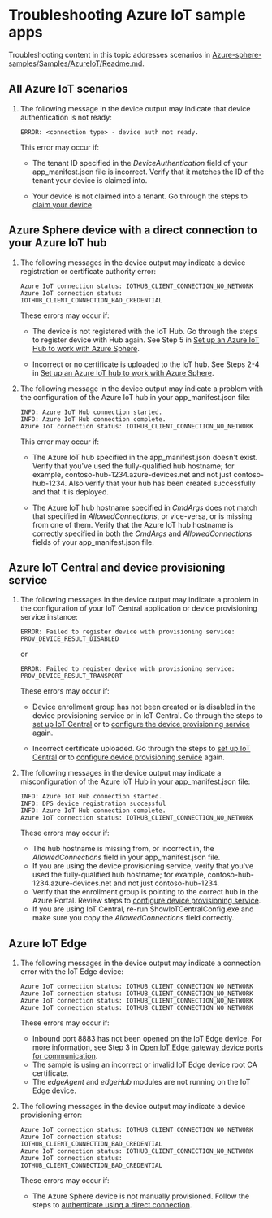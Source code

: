 # Troubleshooting Azure IoT sample apps

Troubleshooting content in this topic addresses scenarios in [Azure-sphere-samples/Samples/AzureIoT/Readme.md](https://github.com/Azure/azure-sphere-samples/blob/main/Samples/AzureIoT/README.md).

## All Azure IoT scenarios

1. The following message in the device output may indicate that device authentication is not ready:

   ```
   ERROR: <connection type> - device auth not ready.
   ```

   This error may occur if:

   - The tenant ID specified in the *DeviceAuthentication* field of your app_manifest.json file is incorrect. Verify that it matches the ID of the tenant your device is claimed into.

   - Your device is not claimed into a tenant. Go through the steps to [claim your device](https://learn.microsoft.com/azure-sphere/install/claim-device?tabs=cliv2beta).

## Azure Sphere device with a direct connection to your Azure IoT hub

1. The following messages in the device output may indicate a device registration or certificate authority error:

   ```
   Azure IoT connection status: IOTHUB_CLIENT_CONNECTION_NO_NETWORK
   Azure IoT connection status: IOTHUB_CLIENT_CONNECTION_BAD_CREDENTIAL
   ```
   These errors may occur if:

   - The device is not registered with the IoT Hub. Go through the steps to register device with Hub again. See Step 5 in [Set up an Azure IoT Hub to work with Azure Sphere](https://learn.microsoft.com/azure-sphere/app-development/setup-iot-hub#step-5.-create-an-x.509-device-in-your-iot-hub-for-your-azure-sphere-device).

   - Incorrect or no certificate is uploaded to the IoT hub. See Steps 2-4 in [Set up an Azure IoT hub to work with Azure Sphere](https://learn.microsoft.com/azure-sphere/app-development/setup-iot-hub).

2. The following message in the device output may indicate a problem with the configuration of the Azure IoT hub in your app_manifest.json file:

   ```
   INFO: Azure IoT Hub connection started.
   INFO: Azure IoT Hub connection complete.
   Azure IoT connection status: IOTHUB_CLIENT_CONNECTION_NO_NETWORK
   ```

   This error may occur if:

   - The Azure IoT hub specified in the app_manifest.json doesn't exist. Verify that you've used the fully-qualified hub hostname; for example, contoso-hub-1234.azure-devices.net and not just contoso-hub-1234. Also verify that your hub has been created successfully and that it is deployed.

   - The Azure IoT hub hostname specified in *CmdArgs* does not match that specified in *AllowedConnections*, or vice-versa, or is missing from one of them. Verify that the Azure IoT hub hostname is correctly specified in both the *CmdArgs* and *AllowedConnections* fields of your app_manifest.json file.

## Azure IoT Central and device provisioning service

1. The following messages in the device output may indicate a problem in the configuration of your IoT Central application or device provisioning service instance:

   ```
   ERROR: Failed to register device with provisioning service: PROV_DEVICE_RESULT_DISABLED
   ```

   or

   ```
   ERROR: Failed to register device with provisioning service: PROV_DEVICE_RESULT_TRANSPORT
   ```

   These errors may occur if:

   - Device enrollment group has not been created or is disabled in the device provisioning service or in IoT Central. Go through the steps to [set up IoT Central](https://learn.microsoft.com/azure-sphere/app-development/setup-iot-central?tabs=cliv2beta) or to [configure the device provisioning service](https://learn.microsoft.com/azure-sphere/app-development/setup-iot-hub-with-dps?tabs=cliv2beta) again.

   - Incorrect certificate uploaded. Go through the steps to [set up IoT Central](https://learn.microsoft.com/azure-sphere/app-development/setup-iot-central?tabs=cliv2beta) or to [configure device provisioning service](https://learn.microsoft.com/azure-sphere/app-development/setup-iot-hub-with-dps?tabs=cliv2beta) again.

2. The following messages in the device output may indicate a misconfiguration of the Azure IoT Hub in your app_manifest.json file:

   ```
   INFO: Azure IoT Hub connection started.
   INFO: DPS device registration successful
   INFO: Azure IoT Hub connection complete.
   Azure IoT connection status: IOTHUB_CLIENT_CONNECTION_NO_NETWORK
   ```

   These errors may occur if:

   - The hub hostname is missing from, or incorrect in, the *AllowedConnections* field in your app_manifest.json file.
   - If you are using the device provisioning service, verify that you've used the fully-qualified hub hostname; for example, contoso-hub-1234.azure-devices.net and not just contoso-hub-1234.
   - Verify that the enrollment group is pointing to the correct hub in the Azure Portal. Review steps to [configure device provisioning service](https://learn.microsoft.com/azure-sphere/app-development/setup-iot-hub-with-dps?tabs=cliv2beta).
   - If you are using IoT Central, re-run ShowIoTCentralConfig.exe and make sure you copy the *AllowedConnections* field correctly.

## Azure IoT Edge

1. The following messages in the device output may indicate a connection error with the IoT Edge device:

    ```
    Azure IoT connection status: IOTHUB_CLIENT_CONNECTION_NO_NETWORK
    Azure IoT connection status: IOTHUB_CLIENT_CONNECTION_NO_NETWORK
    Azure IoT connection status: IOTHUB_CLIENT_CONNECTION_NO_NETWORK
    Azure IoT connection status: IOTHUB_CLIENT_CONNECTION_NO_NETWORK
    ```

   These errors may occur if:

   - Inbound port 8883 has not been opened on the IoT Edge device. For more information, see Step 3 in [Open IoT Edge gateway device ports for communication](https://learn.microsoft.com/azure-sphere/app-development/setup-iot-edge#step-3-open-iot-edge-gateway-device-ports-for-communication).
   - The sample is using an incorrect or invalid IoT Edge device root CA certificate.
   - The *edgeAgent* and *edgeHub* modules are not running on the IoT Edge device.

1. The following messages in the device output may indicate a device provisioning error:

    ```
    Azure IoT connection status: IOTHUB_CLIENT_CONNECTION_NO_NETWORK
    Azure IoT connection status: IOTHUB_CLIENT_CONNECTION_BAD_CREDENTIAL
    Azure IoT connection status: IOTHUB_CLIENT_CONNECTION_NO_NETWORK
    Azure IoT connection status: IOTHUB_CLIENT_CONNECTION_BAD_CREDENTIAL
    ```

   These errors may occur if:

   - The Azure Sphere device is not manually provisioned. Follow the steps to [authenticate using a direct connection](https://learn.microsoft.com/azure-sphere/app-development/setup-iot-hub?tabs=cliv2beta).
